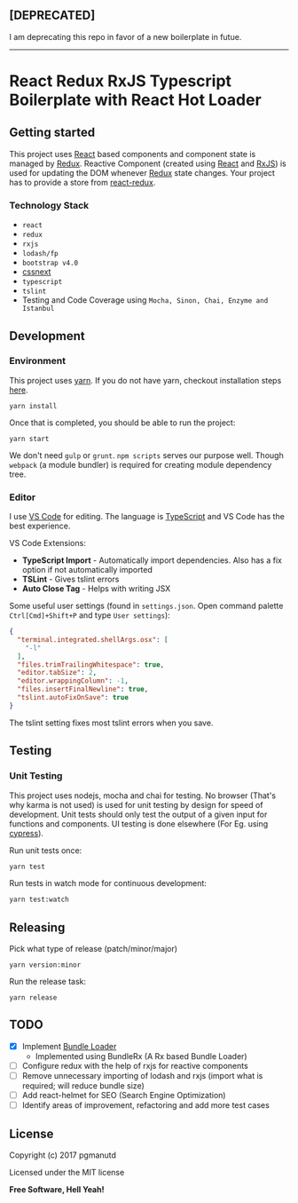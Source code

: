 ## [DEPRECATED]

I am deprecating this repo in favor of a new boilerplate in futue.

***

# React Redux RxJS Typescript Boilerplate with React Hot Loader

## Getting started

This project uses [React](https://facebook.github.io/react/) based components and component state is managed by [Redux](http://redux.js.org/). Reactive Component (created using [React](https://facebook.github.io/react/) and [RxJS](http://reactivex.io/rxjs/)) is used for updating the DOM whenever [Redux](http://redux.js.org/) state changes. Your project has to provide a store from [react-redux](https://github.com/reactjs/react-redux).

### Technology Stack
* ```react```
* ```redux```
* ```rxjs```
* ```lodash/fp```
* ```bootstrap v4.0```
* [cssnext](http://cssnext.io/)
* ```typescript```
* ```tslint```
* Testing and Code Coverage using ```Mocha, Sinon, Chai, Enzyme and Istanbul```

## Development

### Environment
This project uses [yarn](https://yarnpkg.com/). If you do not have yarn, checkout installation steps [here](https://yarnpkg.com/en/docs/install).

```
yarn install
```

Once that is completed, you should be able to run the project:

```
yarn start
```

We don't need ```gulp``` or ```grunt```. ```npm scripts``` serves our purpose well. Though ```webpack``` (a module bundler) is required for creating module dependency tree.

### Editor
I use [VS Code](https://code.visualstudio.com/) for editing. The language is [TypeScript](https://www.typescriptlang.org/) and VS Code has the best experience.

VS Code Extensions:
* **TypeScript Import** - Automatically import dependencies. Also has a fix option if not automatically imported
* **TSLint** - Gives tslint errors
* **Auto Close Tag** - Helps with writing JSX

Some useful user settings (found in `settings.json`. Open command palette `Ctrl[Cmd]+Shift+P` and type `User settings`):
```json
{
  "terminal.integrated.shellArgs.osx": [
    "-l"
  ],
  "files.trimTrailingWhitespace": true,
  "editor.tabSize": 2,
  "editor.wrappingColumn": -1,
  "files.insertFinalNewline": true,
  "tslint.autoFixOnSave": true
}
```

The tslint setting fixes most tslint errors when you save.

## Testing

### Unit Testing
This project uses nodejs, mocha and chai for testing. No browser (That's why karma is not used) is used for unit testing by design for speed of development. Unit tests should only test the output of a given input for functions and components. UI testing is done elsewhere (For Eg. using [cypress](https://www.cypress.io)).

Run unit tests once:
```bash
yarn test
```

Run tests in watch mode for continuous development:
```bash
yarn test:watch
```

## Releasing
Pick what type of release (patch/minor/major)

```
yarn version:minor
```

Run the release task:

```
yarn release
```

## TODO

- [x] Implement [Bundle Loader](https://github.com/ReactTraining/react-router/blob/master/packages/react-router-dom/docs/guides/code-splitting.md)
  - Implemented using BundleRx (A Rx based Bundle Loader)
- [ ] Configure redux with the help of rxjs for reactive components
- [ ] Remove unnecessary importing of lodash and rxjs (import what is required; will reduce bundle size)
- [ ] Add react-helmet for SEO (Search Engine Optimization)
- [ ] Identify areas of improvement, refactoring and add more test cases

## License

Copyright (c) 2017 pgmanutd

Licensed under the MIT license


**Free Software, Hell Yeah!**
